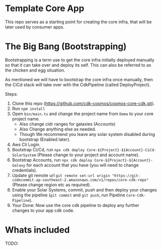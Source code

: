 # Template Core App

This repo serves as a starting point for creating the core infra, that will be later used by consumer apps.

# The Big Bang (Bootstrapping)

Bootstrapping is a term use to get the core infra initially deployed manually so that it can take over and deploy its self. This can also be referred to as the chicken and egg situation.

As mentioned we will have to bootstrap the core infra once manually, then the CiCd stack will take over with the CdkPipeline (called DeployProject).

Steps:

1. Clone this repo (https://github.com/cdk-cosmos/cosmos-core-cdk.git).
2. Run `npm install`
3. Open `bin/main.ts` and change the project name from `Demo` to your core project name.
   - Also change cidr ranges for galaxies (Accounts)
   - Also Change anything else as needed.
   - Though We recommend you leave any solar system disabled during bootstrap (Enabled later).
4. Aws Cli Login.
5. Bootstrap Ci/Cd, run `npx cdk deploy Core-${Project}-${Account}-CiCd-SolarSystem` (Please change to your project and account name).
6. Bootstrap Accounts, run `npx cdk deploy Core-${Project}-${Account}-Galaxy` for each account that you have (you will need to change credentials).
7. Update git remote url `git remote set-url origin "https://git-codecommit.ap-southeast-2.amazonaws.com/v1/repos/core-cdk-repo"` (Please change region etc as required).
8. Enable your Solar Systems, commit, push and then deploy your changes using the pipeline (`git commit` and `git push`, run Pipeline `Core-Cdk-Pipeline`).
9. Your Done: Now use the core cdk pipeline to deploy any further changes to your app cdk code.

# Whats included

TODO:

